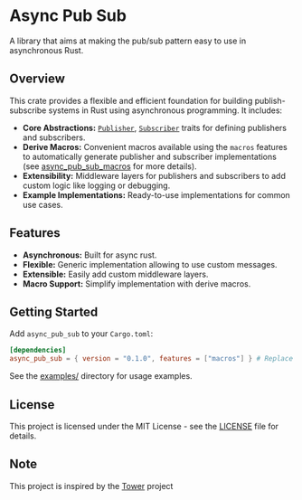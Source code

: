 # Async Pub Sub

A library that aims at making the pub/sub pattern easy to use in asynchronous Rust.

## Overview

This crate provides a flexible and efficient foundation for building publish-subscribe systems in Rust using asynchronous programming. It includes:

*   **Core Abstractions:**  [`Publisher`](src/publisher/mod.rs), [`Subscriber`](src/subscriber/mod.rs) traits for defining publishers and subscribers.
*   **Derive Macros:**  Convenient macros available using the `macros` features to automatically generate publisher and subscriber implementations (see [async_pub_sub_macros](../async_pub_sub_macros/) for more details).
*   **Extensibility:**  Middleware layers for publishers and subscribers to add custom logic like logging or debugging.
*   **Example Implementations:**  Ready-to-use implementations for common use cases.

## Features

*   **Asynchronous:** Built for async rust.
*   **Flexible:** Generic implementation allowing to use custom messages.
*   **Extensible:** Easily add custom middleware layers.
*   **Macro Support:**  Simplify implementation with derive macros.

## Getting Started

Add `async_pub_sub` to your `Cargo.toml`:

```toml
[dependencies]
async_pub_sub = { version = "0.1.0", features = ["macros"] } # Replace with the latest version
```

See the [examples/](examples/) directory for usage examples.


## License

This project is licensed under the MIT License - see the [LICENSE](./LICENSE) file for details.

## Note

This project is inspired by the [Tower](https://github.com/tower-rs/tower/tree/master) project